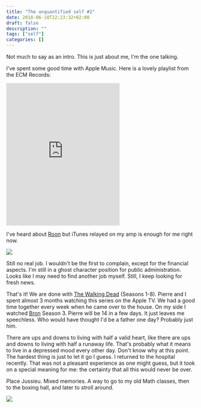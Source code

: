 ```yaml
---
title: "The unquantified self #2"
date: 2018-06-18T22:23:32+02:00
draft: false
description: ""
tags: ["self"]
categories: []
---
```


Not much to say as an intro. This is just about me, I'm the one talking.

<!--more-->

I've spent some good time with Apple Music. Here is a lovely playlist from the ECM Records:

<iframe src="https://tools.applemusic.com/embed/v1/playlist/pl.2be32369b46d4c7ea419141a34295e6b?country=fr" height="380px" width="60%" frameborder="0"></iframe>

I've heard about [Roon](https://www.baty.net/2018/the-roon-music-player-is-awesome/) but iTunes relayed on my amp is enough for me right now.

![](/img/IMG_0184.jpg)

Still no real job. I wouldn't be the first to complain, except for the financial aspects. I'm still in a ghost character position for public administration. Looks like I may need to find another job myself. Still, I keep looking for fresh news.

That's it! We are done with [The Walking Dead](https://en.wikipedia.org/wiki/The_Walking_Dead_(TV_series)) (Seasons 1-8). Pierre and I spent almost 3 months watching this series on the Apple TV. We had a good time together every week when he came over to the house. On my side I watched [Bron](https://en.wikipedia.org/wiki/The_Bridge_(Scandinavian_TV_series)) Season 3. Pierre will be 14 in a few days. It just leaves me speechless. Who would have thought I'd be a father one day? Probably just him.

There are ups and downs to living with half a valid heart, like there are ups and downs to living with half a runaway life. That's probably what it means to live in a depressed mood every other day. Don't know why at this point. The hardest thing is just to let it go I guess. I returned to the hospital recently. That was not a pleasant experience as one might guess, but it took on a special meaning for me: the certainty that all this would never be over.

Place Jussieu. Mixed memories. A way to go to my old Math classes, then to the boxing hall, and later to stroll around.

![](/img/IMG_0185.JPG)
